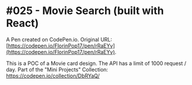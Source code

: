 # #025 - Movie Search (built with React)

A Pen created on CodePen.io. Original URL: [https://codepen.io/FlorinPop17/pen/rRaEYv](https://codepen.io/FlorinPop17/pen/rRaEYv).

This is a POC of a Movie card design. The API has a limit of 1000 request / day. Part of the "Mini Projects" Collection: https://codepen.io/collection/DbRYaQ/
